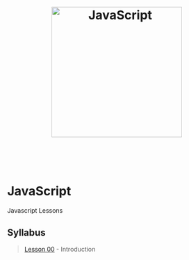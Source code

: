 <h1 align="center">
	<br>
	<img height="300" src="https://upload.wikimedia.org/wikipedia/commons/9/99/Unofficial_JavaScript_logo_2.svg" alt="JavaScript">
	<br>
	<br>
	<br>
</h1>

# JavaScript
Javascript Lessons

## Syllabus
> [Lesson 00](https://github.com/jaimevirgen/JS/lessons/lesson_00) - Introduction
